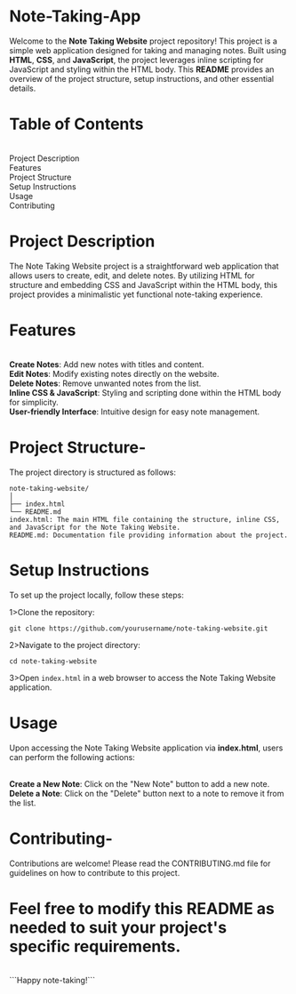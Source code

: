 # Note-Taking-App

Welcome to the **Note Taking Website** project repository! This project is a simple web application designed for taking and managing notes. Built using **HTML**, **CSS**, and **JavaScript**, the project leverages inline scripting for JavaScript and styling within the HTML body. This **README** provides an overview of the project structure, setup instructions, and other essential details.

# Table of Contents

<br>Project Description
<br>Features
<br>Project Structure
<br>Setup Instructions
<br>Usage
<br>Contributing

# Project Description
The Note Taking Website project is a straightforward web application that allows users to create, edit, and delete notes. By utilizing HTML for structure and embedding CSS and JavaScript within the HTML body, this project provides a minimalistic yet functional note-taking experience.

# Features
<br>**Create Notes**: Add new notes with titles and content.
<br>**Edit Notes**: Modify existing notes directly on the website.
<br>**Delete Notes**: Remove unwanted notes from the list.
<br>**Inline CSS & JavaScript**: Styling and scripting done within the HTML body for simplicity.
<br>**User-friendly Interface**: Intuitive design for easy note management.

# Project Structure-

The project directory is structured as follows:

```
note-taking-website/
│
├── index.html
└── README.md
index.html: The main HTML file containing the structure, inline CSS, and JavaScript for the Note Taking Website.
README.md: Documentation file providing information about the project.
```
# Setup Instructions
To set up the project locally, follow these steps:

1>Clone the repository:
```
git clone https://github.com/yourusername/note-taking-website.git
```
2>Navigate to the project directory:

```cd note-taking-website```

3>Open ```index.html``` in a web browser to access the Note Taking Website application.

# Usage
Upon accessing the Note Taking Website application via **index.html**, users can perform the following actions:

<br>**Create a New Note**: Click on the "New Note" button to add a new note.
<br>**Delete a Note**: Click on the "Delete" button next to a note to remove it from the list.

# Contributing-
Contributions are welcome! Please read the CONTRIBUTING.md file for guidelines on how to contribute to this project.



# Feel free to modify this README as needed to suit your project's specific requirements.
<br> 
```Happy note-taking!```
